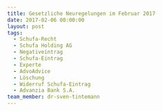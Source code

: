 ```yaml
---
title: Gesetzliche Neuregelungen im Februar 2017
date: 2017-02-06 00:00:00
layout: post
tags:
  - Schufa-Recht
  - Schufa Holding AG
  - Negativeintrag
  - Schufa-Eintrag
  - Experte
  - AdvoAdvice
  - Löschung
  - Widerruf Schufa-Eintrag
  - Advanzia Bank S.A.
team_member: dr-sven-tintemann
---
```

